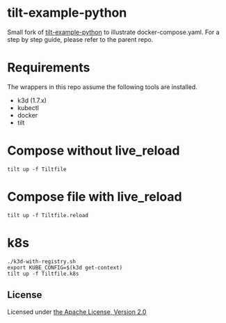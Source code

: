 # tilt-example-python

Small fork of [tilt-example-python](https://github.com/tilt-dev/tilt-example-python) to illustrate docker-compose.yaml.
For a step by step guide, please refer to the parent repo.

# Requirements
The wrappers in this repo assume the following tools are installed.

* k3d (1.7.x)
* kubectl
* docker
* tilt

# Compose without live_reload

`tilt up -f Tiltfile`

# Compose file with live_reload

`tilt up -f Tiltfile.reload`

# k8s

```
./k3d-with-registry.sh
export KUBE_CONFIG=$(k3d get-context)
tilt up -f Tiltfile.k8s
```

## License

Licensed under [the Apache License, Version 2.0](LICENSE)
